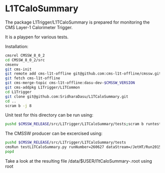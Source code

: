 # L1TCaloSummary

The package L1Trigger/L1TCaloSummary is prepared for monitoring the CMS Layer-1 Calorimeter Trigger.

It is a playpen for various tests.

Installation:

```bash
cmsrel CMSSW_8_0_2
cd CMSSW_8_0_2/src
cmsenv
git cms-init
git remote add cms-l1t-offline git@github.com:cms-l1t-offline/cmssw.git
git fetch cms-l1t-offline
git cms-merge-topic cms-l1t-offline:dasu-dev-$CMSSW_VERSION
git cms-addpkg L1Trigger/L1TCommon
cd L1Trigger
git clone git@github.com:SridharaDasu/L1TCaloSummary.git
cd ..
scram b -j 8
```

Unit test for this directory can be run using:

```bash
pushd $CMSSW_RELEASE/src/L1Trigger/L1TCaloSummary/tests;scram b runtests;popd
```

The CMSSW producer can be excercised using:

```bash
pushd $CMSSW_RELEASE/src/L1Trigger/L1TCaloSummary/tests
cmsRun testL1TCaloSummary.py runNumber=260627 dataStream=/JetHT/Run2015D-v1/RAW
popd
```

Take a look at the resulting file /data/$USER/l1tCaloSummary-<runNumber>.root using root
